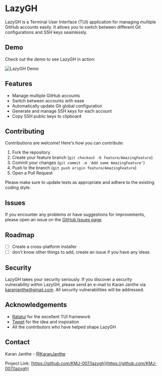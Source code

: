 # LazyGH

LazyGH is a Terminal User Interface (TUI) application for managing multiple GitHub accounts easily. It allows you to switch between different Git configurations and SSH keys seamlessly.

## Demo

Check out the demo to see LazyGH in action:

![LazyGH Demo](https://cloud-4ak3ypcmn-hack-club-bot.vercel.app/0timeline_1.gif)

## Features

- Manage multiple GitHub accounts
- Switch between accounts with ease
- Automatically update Git global configuration
- Generate and manage SSH keys for each account
- Copy SSH public keys to clipboard

## Contributing

Contributions are welcome! Here's how you can contribute:

1. Fork the repository
2. Create your feature branch (`git checkout -b feature/AmazingFeature`)
3. Commit your changes (`git commit -m 'Add some AmazingFeature'`)
4. Push to the branch (`git push origin feature/AmazingFeature`)
5. Open a Pull Request

Please make sure to update tests as appropriate and adhere to the existing coding style.

## Issues

If you encounter any problems or have suggestions for improvements, please open an issue on the [GitHub Issues page](https://github.com/KMJ-007/lazygh/issues).

## Roadmap

- [ ] Create a cross-platform installer
- [ ] don't know other things to add, create an issue if you have any ideas

## Security

LazyGH takes your security seriously. If you discover a security vulnerability within LazyGH, please send an e-mail to Karan Janthe via karanjanthe@gmail.com. All security vulnerabilities will be addressed.

## Acknowledgements

- [Ratatui](https://github.com/ratatui-org/ratatui) for the excellent TUI framework
- [Tweet](https://x.com/KaranJanthe/status/1835380523235193310) for the idea and inspiration
- All the contributors who have helped shape LazyGH

## Contact

Karan Janthe - [@KaranJanthe](https://twitter.com/karanjanthe)

Project Link: [https://github.com/KMJ-007/lazygh](https://github.com/KMJ-007/lazygh)
